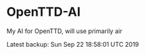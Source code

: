 # OpenTTD-AI
My AI for OpenTTD, will use primarily air

Latest backup: Sun Sep 22 18:58:01 UTC 2019
